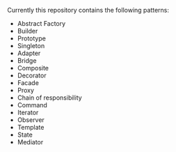 Currently this repository contains the following patterns:
- Abstract Factory
- Builder
- Prototype
- Singleton
- Adapter
- Bridge
- Composite
- Decorator
- Facade
- Proxy
- Chain of responsibility
- Command
- Iterator
- Observer
- Template
- State
- Mediator
